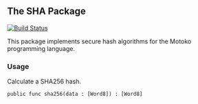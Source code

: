 ## The SHA Package

[![Build Status](https://github.com/enzoh/motoko-sha/workflows/build/badge.svg)](https://github.com/enzoh/motoko-sha/actions?query=workflow%3Abuild)

This package implements secure hash algorithms for the Motoko programming language.

### Usage

Calculate a SHA256 hash.
```motoko
public func sha256(data : [Word8]) : [Word8]
```
